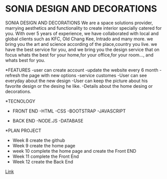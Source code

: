 # SONIA DESIGN AND DECORATIONS

SONIA DESIGN AND DECORATIONS We are a space solutions provider, marrying aesthetics and functionality to create interior specially catered for you.
With over 5 years of experience, we have collaborated with local and global clients such as KFC, Old Chang Kee, Intrado and many more.
we bring you the art and science according of the place,country you live. we have the best service for you, and we bring you the design service that on focus whats the best for your home,for your office,for your room..., and whats best for you.

*FEATURES
 -user can create account
 -update the website every 6 month
 -refresh the page with new options
 -service customes
 -User can see everyday about the new design
 -User can keep the picture about his favorite design or the desing he like.
 -Details about the home desing or decorations.

*TECNOLOGY

 - FRONT END
   -HTML
   -CSS
   -BOOTSTRAP
   -JAVASCRIPT

 - BACK END
  -NODE.JS
  -DATABASE

  *PLAN PROJECT
   - Week 8 create the github
   - Week 9 create the home page
   - week 10 complete the home page and create the Front END
   - Week 11 complete the Front End
   - Week 12 create the Back End
   
   
<a href="https://soniangomo.github.io/Sonia-designs-and-decorations/">Link</a>
